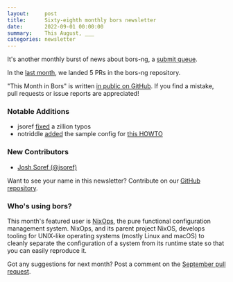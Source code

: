 ```yaml
---
layout:     post
title:      Sixty-eighth monthly bors newsletter
date:       2022-09-01 00:00:00
summary:    This August, ___
categories: newsletter
---
```


It's another monthly burst of news about bors-ng, a [submit queue](https://epage.github.io/dev/submit-queue/).

In the [last month](https://github.com/bors-ng/bors-ng/pulls?q=is%3Apr+is%3Amerged+closed%3A2022-08-01..2022-08-31),
we landed 5 PRs in the bors-ng repository.

"This Month in Bors" is written [in public on GitHub][GitHub for TMiB].
If you find a mistake, pull requests or issue reports are appreciated!

[GitHub for TMiB]: https://github.com/bors-ng/bors-ng.github.io


### Notable Additions

* jsoref [fixed](https://github.com/bors-ng/bors-ng/pull/1538) a zillion typos
* notriddle [added](https://github.com/bors-ng/bors-ng/pull/1534) the sample config for [this HOWTO](https://forum.bors.tech/t/how-to-deploy-your-own-instance-of-bors-ng-with-aws/660)


### New Contributors

* [Josh Soref (@jsoref)](https://github.com/jsoref)

Want to see your name in this newsletter? Contribute on our [GitHub repository](https://github.com/bors-ng/bors-ng).


### Who's using bors?

This month's featured user is [NixOps](https://github.com/NixOS/nixops), the pure functional configuration management system. NixOps, and its parent project NixOS, develops tooling for UNIX-like operating systems (mostly Linux and macOS) to cleanly separate the configuration of a system from its runtime state so that you can easily reproduce it.

Got any suggestions for next month?
Post a comment on the [September pull request](https://github.com/bors-ng/bors-ng.github.io/pull/178).
